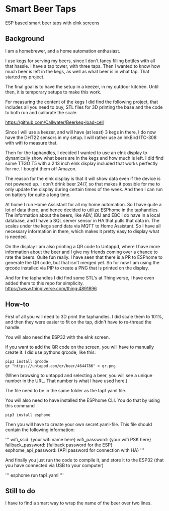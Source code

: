 # Smart Beer Taps
ESP based smart beer taps with eInk screens

## Background
I am a homebrewer, and a home automation enthusiast.

I use kegs for serving my beers, since I don't fancy filling bottles with all that hassle. I have a tap tower, with three taps. Then I wanted to know how much beer is left in the kegs, as well as what beer is in what tap. That started my project.

The final goal is to have the setup in a keezer, in my outdoor kitchen. Until then, it is temporary setups to make this work. 

For measuring the content of the kegs I did find the following project, that includes all you need to buy, STL files for 3D printing the base and the code to both run and calibrate the scale.

https://github.com/Callwater/Beerkeg-load-cell

Since I will use a keezer, and will have (at least) 3 kegs in there, I do now have the DHT22 sensors in my setup. I will rather use an InkBird ITC-308 with wifi to measure that.

Then for the taphandles, I decided I wanted to use an eInk display to dynamically show what beers are in the kegs and how much is left. I did find some TTGO T5 with a 2.13 inch eInk display included that works perfectly for me. I bought them off Amazon.

The reason for the eInk display is that it will show data even if the device is not powered up. I don't drink beer 24/7, so that makes it possible for me to only update the display during certain times of the week. And then I can run on battery for quite a long time.

At home I run Home Assistant for all my home automation. So I have quite a lot of data there, and hence decided to utilize ESPhome in the taphandles. The information about the beers, like ABV, IBU and EBC I do have in a local database, and I have a SQL server sensor in HA that pulls that data in. The scales under the kegs send data via MQTT to Home Assistant. So I have all necessary information in there, which makes it pretty easy to display what is needed.

On the display I am also printing a QR code to Untappd, where I have more information about the beer and I give my friends coming over a chance to rate the beers. Quite fun really. I have seen that there is a PR to ESPhome to generate the QR code, but that isn't merged yet. So for now I am using the qrcode installed via PIP to create a PNG that is printed on the display.

And for the taphandles I did find some STL's at Thingiverse, I have even added them to this repo for simplicity. 
https://www.thingiverse.com/thing:4891896

## How-to

First of all you will need to 3D print the taphandles. I did scale them to 101%, and then they were easier to fit on the tap, didn't have to re-thread the handle.

You will also need the ESP32 with the eInk screen.

If you want to add the QR code on the screen, you will have to manually create it. I did use pythons qrcode, like this:
```
pip3 install qrcode
qr "https://untappd.com/qr/beer/4644786" > qr.png
```
(When browsing to untappd and selecting a beer, you will see a unique number in the URL. That number is what I have used here.)

The file need to be in the same folder as the tap1.yaml file.

You will also need to have installed the ESPhome CLI. You do that by using this command

```
pip3 install esphome
```

Then you will have to create your own secret.yaml-file. This file should contain the following information:

'''
wifi_ssid: {your wifi name here}
wifi_password: {your wifi PSK here}
fallback_password: {fallback password for the ESP}
esphome_api_password: {API password for connection with HA}
'''

And finally you just run the code to compile it, and store it to the ESP32 (that you have connected via USB to your computer)

'''
esphome run tap1.yaml
'''

## Still to do

I have to find a smart way to wrap the name of the beer over two lines.
